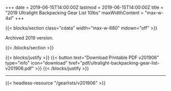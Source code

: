 +++
date = 2019-06-15T14:00:00Z
lastmod = 2019-06-15T14:00:00Z
title = "2019 Ultralight Backpacking Gear List 10lbs"
maxWidthContent = "max-w-4xl"
+++

{{< blocks/section class="cdata" width="max-w-680" mdown="off" >}}
<p class="lead">Archived 2019 version.</p>
{{< /blocks/section >}}

{{< blocks/justify >}}
{{< button text="Download Printable PDF v201906" type="info" icon="download" href="pdf/ultralight-backpacking-gear-list-v201906.pdf" >}}
{{< /blocks/justify >}}

* * *

{{< headless-resource "/gearlists/v201906" >}}
